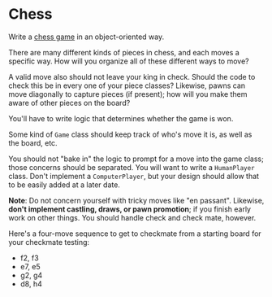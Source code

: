 # Chess

Write a [chess game][wiki-chess] in an object-oriented way.

There are many different kinds of pieces in chess, and each moves a
specific way. How will you organize all of these different ways to
move?

A valid move also should not leave your king in check. Should the code
to check this be in every one of your piece classes? Likewise, pawns
can move diagonally to capture pieces (if present); how will you make
them aware of other pieces on the board?

You'll have to write logic that determines whether the game is won.

Some kind of `Game` class should keep track of who's move it is, as well
as the board, etc.

You should not "bake in" the logic to prompt for a move into the game
class; those concerns should be separated. You will want to write a
`HumanPlayer` class. Don't implement a `ComputerPlayer`, but your
design should allow that to be easily added at a later date.

**Note**: Do not concern yourself with tricky moves like "en
passant". Likewise, **don't implement castling, draws, or pawn
promotion**; if you finish early work on other things. You should
handle check and check mate, however.

Here's a four-move sequence to get to checkmate from a starting board
for your checkmate testing: 

 * f2, f3
 * e7, e5
 * g2, g4
 * d8, h4

[wiki-chess]: http://en.wikipedia.org/wiki/Chess
